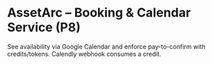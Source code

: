 
# AssetArc – Booking & Calendar Service (P8)
See availability via Google Calendar and enforce pay-to-confirm with credits/tokens. Calendly webhook consumes a credit.
